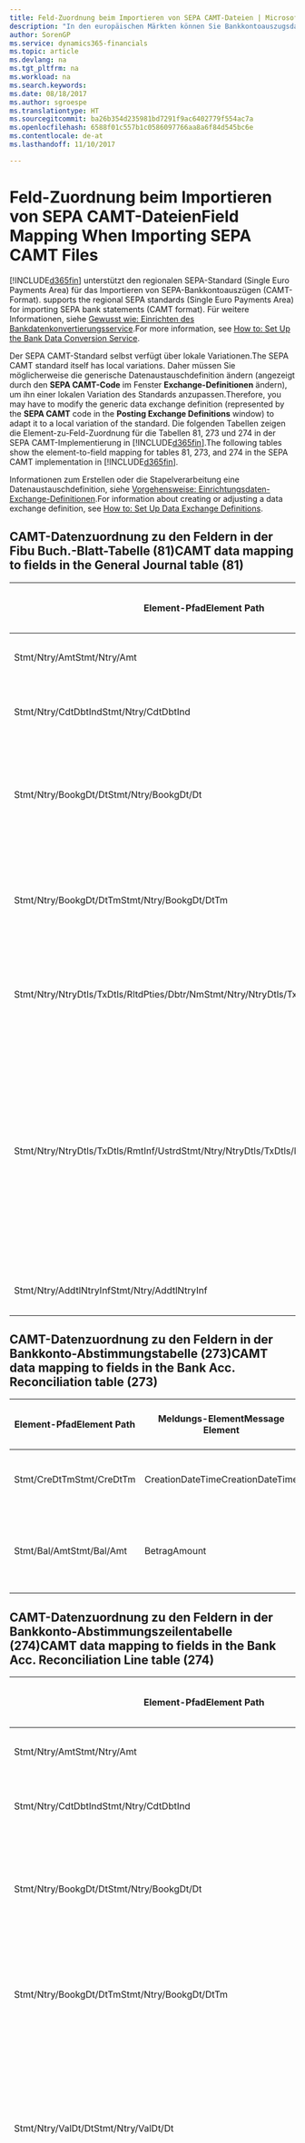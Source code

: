 ```yaml
---
title: Feld-Zuordnung beim Importieren von SEPA CAMT-Dateien | Microsoft Docs
description: "In den europäischen Märkten können Sie Bankkontoauszugsdateien in den regionalen SEPA-Standards  (einzelner Eurozahlungs-Bereich) importieren."
author: SorenGP
ms.service: dynamics365-financials
ms.topic: article
ms.devlang: na
ms.tgt_pltfrm: na
ms.workload: na
ms.search.keywords: 
ms.date: 08/18/2017
ms.author: sgroespe
ms.translationtype: HT
ms.sourcegitcommit: ba26b354d235981bd7291f9ac6402779f554ac7a
ms.openlocfilehash: 6588f01c557b1c0586097766aa8a6f84d545bc6e
ms.contentlocale: de-at
ms.lasthandoff: 11/10/2017

---
```

# <a name="field-mapping-when-importing-sepa-camt-files"></a><span data-ttu-id="29697-103">Feld-Zuordnung beim Importieren von SEPA CAMT-Dateien</span><span class="sxs-lookup"><span data-stu-id="29697-103">Field Mapping When Importing SEPA CAMT Files</span></span>
[!INCLUDE[d365fin](includes/d365fin_md.md)]<span data-ttu-id="29697-104"> unterstützt den regionalen SEPA-Standard (Single Euro Payments Area) für das Importieren von SEPA-Bankkontoauszügen (CAMT-Format).</span><span class="sxs-lookup"><span data-stu-id="29697-104"> supports the regional SEPA standards (Single Euro Payments Area) for importing SEPA bank statements (CAMT format).</span></span> <span data-ttu-id="29697-105">Für weitere Informationen, siehe [Gewusst wie: Einrichten des Bankdatenkonvertierungsservice](bank-how-setup-bank-data-conversion-service.md).</span><span class="sxs-lookup"><span data-stu-id="29697-105">For more information, see [How to: Set Up the Bank Data Conversion Service](bank-how-setup-bank-data-conversion-service.md).</span></span>  

 <span data-ttu-id="29697-106">Der SEPA CAMT-Standard selbst verfügt über lokale Variationen.</span><span class="sxs-lookup"><span data-stu-id="29697-106">The SEPA CAMT standard itself has local variations.</span></span> <span data-ttu-id="29697-107">Daher müssen Sie möglicherweise die generische Datenaustauschdefinition ändern (angezeigt durch den **SEPA CAMT-Code** im Fenster **Exchange-Definitionen** ändern), um ihn einer lokalen Variation des Standards anzupassen.</span><span class="sxs-lookup"><span data-stu-id="29697-107">Therefore, you may have to modify the generic data exchange definition (represented by the **SEPA CAMT** code in the **Posting Exchange Definitions** window) to adapt it to a local variation of the standard.</span></span> <span data-ttu-id="29697-108">Die folgenden Tabellen zeigen die Element-zu-Feld-Zuordnung für die Tabellen 81, 273 und 274 in der SEPA CAMT-Implementierung in [!INCLUDE[d365fin](includes/d365fin_md.md)].</span><span class="sxs-lookup"><span data-stu-id="29697-108">The following tables show the element-to-field mapping for tables 81, 273, and 274 in the SEPA CAMT implementation in [!INCLUDE[d365fin](includes/d365fin_md.md)].</span></span>  

 <span data-ttu-id="29697-109">Informationen zum Erstellen oder die Stapelverarbeitung eine Datenaustauschdefinition, siehe [Vorgehensweise: Einrichtungsdaten-Exchange-Definitionen](across-how-to-set-up-data-exchange-definitions.md).</span><span class="sxs-lookup"><span data-stu-id="29697-109">For information about creating or adjusting a data exchange definition, see [How to: Set Up Data Exchange Definitions](across-how-to-set-up-data-exchange-definitions.md).</span></span>  

## <a name="camt-data-mapping-to-fields-in-the-general-journal-table-81"></a><span data-ttu-id="29697-110">CAMT-Datenzuordnung zu den Feldern in der Fibu Buch.-Blatt-Tabelle (81)</span><span class="sxs-lookup"><span data-stu-id="29697-110">CAMT data mapping to fields in the General Journal table (81)</span></span>  

|<span data-ttu-id="29697-111">Element-Pfad</span><span class="sxs-lookup"><span data-stu-id="29697-111">Element Path</span></span>|<span data-ttu-id="29697-112">Meldungs-Element</span><span class="sxs-lookup"><span data-stu-id="29697-112">Message Element</span></span>|<span data-ttu-id="29697-113">Datentyp</span><span class="sxs-lookup"><span data-stu-id="29697-113">Data Type</span></span>|<span data-ttu-id="29697-114">Beschreibung</span><span class="sxs-lookup"><span data-stu-id="29697-114">Description</span></span>|<span data-ttu-id="29697-115">Kennzeichen mit negativem Zeichen</span><span class="sxs-lookup"><span data-stu-id="29697-115">Negative-Sign Identifier</span></span>|<span data-ttu-id="29697-116">Feldnr.</span><span class="sxs-lookup"><span data-stu-id="29697-116">Field No.</span></span>|<span data-ttu-id="29697-117">Feldname</span><span class="sxs-lookup"><span data-stu-id="29697-117">Field Name</span></span>|  
|------------------|---------------------|---------------|-----------------|-------------------------------|---------------|----------------|  
|<span data-ttu-id="29697-118">Stmt/Ntry/Amt</span><span class="sxs-lookup"><span data-stu-id="29697-118">Stmt/Ntry/Amt</span></span>|<span data-ttu-id="29697-119">Betrag</span><span class="sxs-lookup"><span data-stu-id="29697-119">Amount</span></span>|<span data-ttu-id="29697-120">Dezimal</span><span class="sxs-lookup"><span data-stu-id="29697-120">Decimal</span></span>|<span data-ttu-id="29697-121">Der Geldbetrag im Bargeldposten</span><span class="sxs-lookup"><span data-stu-id="29697-121">The amount of money in the cash entry</span></span>||<span data-ttu-id="29697-122">13</span><span class="sxs-lookup"><span data-stu-id="29697-122">13</span></span>|<span data-ttu-id="29697-123">Betrag</span><span class="sxs-lookup"><span data-stu-id="29697-123">Amount</span></span>|  
|<span data-ttu-id="29697-124">Stmt/Ntry/CdtDbtInd</span><span class="sxs-lookup"><span data-stu-id="29697-124">Stmt/Ntry/CdtDbtInd</span></span>|<span data-ttu-id="29697-125">CreditDebitIndicator</span><span class="sxs-lookup"><span data-stu-id="29697-125">CreditDebitIndicator</span></span>|<span data-ttu-id="29697-126">Text</span><span class="sxs-lookup"><span data-stu-id="29697-126">Text</span></span>|<span data-ttu-id="29697-127">Gibt an, ob der Posten ein Habenbetrag oder ein Sollposten ist</span><span class="sxs-lookup"><span data-stu-id="29697-127">Indicates whether the entry is a credit or a debit entry</span></span>|<span data-ttu-id="29697-128">DBIT</span><span class="sxs-lookup"><span data-stu-id="29697-128">DBIT</span></span>|<span data-ttu-id="29697-129">13</span><span class="sxs-lookup"><span data-stu-id="29697-129">13</span></span>|<span data-ttu-id="29697-130">Betrag</span><span class="sxs-lookup"><span data-stu-id="29697-130">Amount</span></span>|  
|<span data-ttu-id="29697-131">Stmt/Ntry/BookgDt/Dt</span><span class="sxs-lookup"><span data-stu-id="29697-131">Stmt/Ntry/BookgDt/Dt</span></span>|<span data-ttu-id="29697-132">Datum</span><span class="sxs-lookup"><span data-stu-id="29697-132">Date</span></span>|<span data-ttu-id="29697-133">Datum</span><span class="sxs-lookup"><span data-stu-id="29697-133">Date</span></span>|<span data-ttu-id="29697-134">Das Datum der Buchung eines Postens auf einem Konto oder in den Büchern des Buchhaltungsservices.</span><span class="sxs-lookup"><span data-stu-id="29697-134">The date when an entry is posted to an account on the account servicer's books</span></span>||<span data-ttu-id="29697-135">5</span><span class="sxs-lookup"><span data-stu-id="29697-135">5</span></span>|<span data-ttu-id="29697-136">Buchungsdatum</span><span class="sxs-lookup"><span data-stu-id="29697-136">Posting Date</span></span>|  
|<span data-ttu-id="29697-137">Stmt/Ntry/BookgDt/DtTm</span><span class="sxs-lookup"><span data-stu-id="29697-137">Stmt/Ntry/BookgDt/DtTm</span></span>|<span data-ttu-id="29697-138">DateTime</span><span class="sxs-lookup"><span data-stu-id="29697-138">DateTime</span></span>|<span data-ttu-id="29697-139">DateTime</span><span class="sxs-lookup"><span data-stu-id="29697-139">DateTime</span></span>|<span data-ttu-id="29697-140">Das Datum und die Uhrzeit der Buchung eines Postens auf einem Konto oder in den Büchern des Buchhaltungsservices.</span><span class="sxs-lookup"><span data-stu-id="29697-140">The date and time when an entry is posted to an account on the account servicer's books</span></span>||<span data-ttu-id="29697-141">5</span><span class="sxs-lookup"><span data-stu-id="29697-141">5</span></span>|<span data-ttu-id="29697-142">Buchungsdatum</span><span class="sxs-lookup"><span data-stu-id="29697-142">Posting Date</span></span>|  
|<span data-ttu-id="29697-143">Stmt/Ntry/NtryDtls/TxDtls/RltdPties/Dbtr/Nm</span><span class="sxs-lookup"><span data-stu-id="29697-143">Stmt/Ntry/NtryDtls/TxDtls/RltdPties/Dbtr/Nm</span></span>|<span data-ttu-id="29697-144">Name</span><span class="sxs-lookup"><span data-stu-id="29697-144">Name</span></span>|<span data-ttu-id="29697-145">Text</span><span class="sxs-lookup"><span data-stu-id="29697-145">Text</span></span>|<span data-ttu-id="29697-146">Der Name der Partei, die einen Geldbetrag an das (wesentlichen) schuldet können</span><span class="sxs-lookup"><span data-stu-id="29697-146">The name of the party that owes an amount of money to the (ultimate) creditor</span></span>||<span data-ttu-id="29697-147">1221</span><span class="sxs-lookup"><span data-stu-id="29697-147">1221</span></span>|<span data-ttu-id="29697-148">Informationen Zahlender</span><span class="sxs-lookup"><span data-stu-id="29697-148">Payer Information</span></span>|  
|<span data-ttu-id="29697-149">Stmt/Ntry/NtryDtls/TxDtls/RmtInf/Ustrd</span><span class="sxs-lookup"><span data-stu-id="29697-149">Stmt/Ntry/NtryDtls/TxDtls/RmtInf/Ustrd</span></span>|<span data-ttu-id="29697-150">Unstrukturiert</span><span class="sxs-lookup"><span data-stu-id="29697-150">Unstructured</span></span>|<span data-ttu-id="29697-151">Text</span><span class="sxs-lookup"><span data-stu-id="29697-151">Text</span></span>|<span data-ttu-id="29697-152">Informationen, die angegeben werden, um Abgleichen/Abstimmung eines Postens mit den Artikeln zu aktivieren, die die Zahlung abgleichen soll, wie etwa Handelsrechnungen in einem Debitorensystem, in unstrukturierter Form.</span><span class="sxs-lookup"><span data-stu-id="29697-152">Information supplied to enable the matching/reconciliation of an entry with the items that the payment is intended to settle, such as commercial invoices in an accounts-receivable system, in an unstructured form</span></span>||<span data-ttu-id="29697-153">8</span><span class="sxs-lookup"><span data-stu-id="29697-153">8</span></span>|<span data-ttu-id="29697-154">Beschreibung</span><span class="sxs-lookup"><span data-stu-id="29697-154">Description</span></span>|  
|<span data-ttu-id="29697-155">Stmt/Ntry/AddtlNtryInf</span><span class="sxs-lookup"><span data-stu-id="29697-155">Stmt/Ntry/AddtlNtryInf</span></span>|<span data-ttu-id="29697-156">ZusätzlicheEingabeInformationen</span><span class="sxs-lookup"><span data-stu-id="29697-156">AdditionalEntryInformation</span></span>|<span data-ttu-id="29697-157">Text</span><span class="sxs-lookup"><span data-stu-id="29697-157">Text</span></span>|<span data-ttu-id="29697-158">Zusätzliche Informationen zu der Eingabe</span><span class="sxs-lookup"><span data-stu-id="29697-158">Additional information about the entry</span></span>||<span data-ttu-id="29697-159">1222</span><span class="sxs-lookup"><span data-stu-id="29697-159">1222</span></span>|<span data-ttu-id="29697-160">Transaktionsinformationen</span><span class="sxs-lookup"><span data-stu-id="29697-160">Transaction Information</span></span>|  

## <a name="camt-data-mapping-to-fields-in-the-bank-acc-reconciliation-table-273"></a><span data-ttu-id="29697-161">CAMT-Datenzuordnung zu den Feldern in der Bankkonto-Abstimmungstabelle (273)</span><span class="sxs-lookup"><span data-stu-id="29697-161">CAMT data mapping to fields in the Bank Acc. Reconciliation table (273)</span></span>  

|<span data-ttu-id="29697-162">Element-Pfad</span><span class="sxs-lookup"><span data-stu-id="29697-162">Element Path</span></span>|<span data-ttu-id="29697-163">Meldungs-Element</span><span class="sxs-lookup"><span data-stu-id="29697-163">Message Element</span></span>|<span data-ttu-id="29697-164">Datentyp</span><span class="sxs-lookup"><span data-stu-id="29697-164">Data Type</span></span>|<span data-ttu-id="29697-165">Beschreibung</span><span class="sxs-lookup"><span data-stu-id="29697-165">Description</span></span>|<span data-ttu-id="29697-166">Kennzeichen mit negativem Zeichen</span><span class="sxs-lookup"><span data-stu-id="29697-166">Negative-Sign Identifier</span></span>|<span data-ttu-id="29697-167">Feldnr.</span><span class="sxs-lookup"><span data-stu-id="29697-167">Field No.</span></span>|<span data-ttu-id="29697-168">Feldname</span><span class="sxs-lookup"><span data-stu-id="29697-168">Field Name</span></span>|  
|------------------|---------------------|---------------|-----------------|-------------------------------|---------------|----------------|  
|<span data-ttu-id="29697-169">Stmt/CreDtTm</span><span class="sxs-lookup"><span data-stu-id="29697-169">Stmt/CreDtTm</span></span>|<span data-ttu-id="29697-170">CreationDateTime</span><span class="sxs-lookup"><span data-stu-id="29697-170">CreationDateTime</span></span>|<span data-ttu-id="29697-171">Datum</span><span class="sxs-lookup"><span data-stu-id="29697-171">Date</span></span>|<span data-ttu-id="29697-172">Das Datum und die Uhrzeit der Erstellung der Nachricht.</span><span class="sxs-lookup"><span data-stu-id="29697-172">The date and time when the message was created</span></span>||<span data-ttu-id="29697-173">3</span><span class="sxs-lookup"><span data-stu-id="29697-173">3</span></span>|<span data-ttu-id="29697-174">Auszugsdatum</span><span class="sxs-lookup"><span data-stu-id="29697-174">Statement Date</span></span>|  
|<span data-ttu-id="29697-175">Stmt/Bal/Amt</span><span class="sxs-lookup"><span data-stu-id="29697-175">Stmt/Bal/Amt</span></span>|<span data-ttu-id="29697-176">Betrag</span><span class="sxs-lookup"><span data-stu-id="29697-176">Amount</span></span>|<span data-ttu-id="29697-177">Dezimal</span><span class="sxs-lookup"><span data-stu-id="29697-177">Decimal</span></span>|<span data-ttu-id="29697-178">Der Betrag, der aus den Nettobeträgen für alle Soll- und Habenposten resultiert</span><span class="sxs-lookup"><span data-stu-id="29697-178">The amount resulting from the netted amounts for all debit and credit entries</span></span>||<span data-ttu-id="29697-179">4</span><span class="sxs-lookup"><span data-stu-id="29697-179">4</span></span>|<span data-ttu-id="29697-180">Auszug Schluss-Saldo</span><span class="sxs-lookup"><span data-stu-id="29697-180">Statement Ending Balance</span></span>|  

## <a name="camt-data-mapping-to-fields-in-the-bank-acc-reconciliation-line-table-274"></a><span data-ttu-id="29697-181">CAMT-Datenzuordnung zu den Feldern in der Bankkonto-Abstimmungszeilentabelle (274)</span><span class="sxs-lookup"><span data-stu-id="29697-181">CAMT data mapping to fields in the Bank Acc. Reconciliation Line table (274)</span></span>  

|<span data-ttu-id="29697-182">Element-Pfad</span><span class="sxs-lookup"><span data-stu-id="29697-182">Element Path</span></span>|<span data-ttu-id="29697-183">Meldungs-Element</span><span class="sxs-lookup"><span data-stu-id="29697-183">Message Element</span></span>|<span data-ttu-id="29697-184">Datentyp</span><span class="sxs-lookup"><span data-stu-id="29697-184">Data Type</span></span>|<span data-ttu-id="29697-185">Beschreibung</span><span class="sxs-lookup"><span data-stu-id="29697-185">Description</span></span>|<span data-ttu-id="29697-186">Kennzeichen mit negativem Zeichen</span><span class="sxs-lookup"><span data-stu-id="29697-186">Negative-Sign Identifier</span></span>|<span data-ttu-id="29697-187">Feldnr.</span><span class="sxs-lookup"><span data-stu-id="29697-187">Field No.</span></span>|<span data-ttu-id="29697-188">Feldname</span><span class="sxs-lookup"><span data-stu-id="29697-188">Field Name</span></span>|  
|------------------|---------------------|---------------|-----------------|-------------------------------|---------------|----------------|  
|<span data-ttu-id="29697-189">Stmt/Ntry/Amt</span><span class="sxs-lookup"><span data-stu-id="29697-189">Stmt/Ntry/Amt</span></span>|<span data-ttu-id="29697-190">Betrag</span><span class="sxs-lookup"><span data-stu-id="29697-190">Amount</span></span>|<span data-ttu-id="29697-191">Dezimal</span><span class="sxs-lookup"><span data-stu-id="29697-191">Decimal</span></span>|<span data-ttu-id="29697-192">Der Geldbetrag im Bargeldposten</span><span class="sxs-lookup"><span data-stu-id="29697-192">The amount of money in the cash entry</span></span>||<span data-ttu-id="29697-193">7</span><span class="sxs-lookup"><span data-stu-id="29697-193">7</span></span>|<span data-ttu-id="29697-194">Auszugsbetrag</span><span class="sxs-lookup"><span data-stu-id="29697-194">Statement Amount</span></span>|  
|<span data-ttu-id="29697-195">Stmt/Ntry/CdtDbtInd</span><span class="sxs-lookup"><span data-stu-id="29697-195">Stmt/Ntry/CdtDbtInd</span></span>|<span data-ttu-id="29697-196">CreditDebitIndicator</span><span class="sxs-lookup"><span data-stu-id="29697-196">CreditDebitIndicator</span></span>|<span data-ttu-id="29697-197">Text</span><span class="sxs-lookup"><span data-stu-id="29697-197">Text</span></span>|<span data-ttu-id="29697-198">Gibt an, ob der Posten ein Habenbetrag oder ein Sollposten ist</span><span class="sxs-lookup"><span data-stu-id="29697-198">Indicates whether the entry is a credit or a debit entry</span></span>|<span data-ttu-id="29697-199">DBIT</span><span class="sxs-lookup"><span data-stu-id="29697-199">DBIT</span></span>|<span data-ttu-id="29697-200">7</span><span class="sxs-lookup"><span data-stu-id="29697-200">7</span></span>|<span data-ttu-id="29697-201">Auszugsbetrag</span><span class="sxs-lookup"><span data-stu-id="29697-201">Statement Amount</span></span>|  
|<span data-ttu-id="29697-202">Stmt/Ntry/BookgDt/Dt</span><span class="sxs-lookup"><span data-stu-id="29697-202">Stmt/Ntry/BookgDt/Dt</span></span>|<span data-ttu-id="29697-203">Datum</span><span class="sxs-lookup"><span data-stu-id="29697-203">Date</span></span>|<span data-ttu-id="29697-204">Datum</span><span class="sxs-lookup"><span data-stu-id="29697-204">Date</span></span>|<span data-ttu-id="29697-205">Das Datum der Buchung eines Postens auf einem Konto oder in den Büchern des Buchhaltungsservices.</span><span class="sxs-lookup"><span data-stu-id="29697-205">The date when an entry is posted to an account on the account servicer's books</span></span>||<span data-ttu-id="29697-206">5</span><span class="sxs-lookup"><span data-stu-id="29697-206">5</span></span>|<span data-ttu-id="29697-207">Transaktionsdatum</span><span class="sxs-lookup"><span data-stu-id="29697-207">Transaction Date</span></span>|  
|<span data-ttu-id="29697-208">Stmt/Ntry/BookgDt/DtTm</span><span class="sxs-lookup"><span data-stu-id="29697-208">Stmt/Ntry/BookgDt/DtTm</span></span>|<span data-ttu-id="29697-209">DateTime</span><span class="sxs-lookup"><span data-stu-id="29697-209">DateTime</span></span>|<span data-ttu-id="29697-210">DateTime</span><span class="sxs-lookup"><span data-stu-id="29697-210">DateTime</span></span>|<span data-ttu-id="29697-211">Das Datum und die Uhrzeit der Buchung eines Postens auf einem Konto oder in den Büchern des Buchhaltungsservices.</span><span class="sxs-lookup"><span data-stu-id="29697-211">The date and time when an entry is posted to an account on the account servicer's books</span></span>||<span data-ttu-id="29697-212">5</span><span class="sxs-lookup"><span data-stu-id="29697-212">5</span></span>|<span data-ttu-id="29697-213">Transaktionsdatum</span><span class="sxs-lookup"><span data-stu-id="29697-213">Transaction Date</span></span>|  
|<span data-ttu-id="29697-214">Stmt/Ntry/ValDt/Dt</span><span class="sxs-lookup"><span data-stu-id="29697-214">Stmt/Ntry/ValDt/Dt</span></span>|<span data-ttu-id="29697-215">Datum</span><span class="sxs-lookup"><span data-stu-id="29697-215">Date</span></span>|<span data-ttu-id="29697-216">Datum</span><span class="sxs-lookup"><span data-stu-id="29697-216">Date</span></span>|<span data-ttu-id="29697-217">Das Datum, an dem Anlagen für den Kontobesitzer im Falle eines Habenpostens verfügbar sind oder oder im Falle eines Sollpostens nicht mehr verfügbar sind.</span><span class="sxs-lookup"><span data-stu-id="29697-217">The date when assets become available to the account owner in case of a credit entry, or cease to be available to the account owner in case of a debit entry</span></span>||<span data-ttu-id="29697-218">12</span><span class="sxs-lookup"><span data-stu-id="29697-218">12</span></span>|<span data-ttu-id="29697-219">Valutadatum</span><span class="sxs-lookup"><span data-stu-id="29697-219">Value Date</span></span>|  
|<span data-ttu-id="29697-220">Stmt/Ntry/ValDt/DtTm</span><span class="sxs-lookup"><span data-stu-id="29697-220">Stmt/Ntry/ValDt/DtTm</span></span>|<span data-ttu-id="29697-221">DateTime</span><span class="sxs-lookup"><span data-stu-id="29697-221">DateTime</span></span>|<span data-ttu-id="29697-222">DateTime</span><span class="sxs-lookup"><span data-stu-id="29697-222">DateTime</span></span>|<span data-ttu-id="29697-223">Das Datum und die Uhrzeit, wenn Anlagen für den Kontobesitzer im Falle eines Habenpostens verfügbar sind oder oder im Falle eines Sollpostens nicht mehr verfügbar sind.</span><span class="sxs-lookup"><span data-stu-id="29697-223">The date and time when assets become available to the account owner in case of a credit entry, or cease to be available to the account owner in case of a debit entry</span></span>||<span data-ttu-id="29697-224">12</span><span class="sxs-lookup"><span data-stu-id="29697-224">12</span></span>|<span data-ttu-id="29697-225">Valutadatum</span><span class="sxs-lookup"><span data-stu-id="29697-225">Value Date</span></span>|  
|<span data-ttu-id="29697-226">Stmt/Ntry/NtryDtls/TxDtls/RltdPties/Dbtr/Nm</span><span class="sxs-lookup"><span data-stu-id="29697-226">Stmt/Ntry/NtryDtls/TxDtls/RltdPties/Dbtr/Nm</span></span>|<span data-ttu-id="29697-227">Name</span><span class="sxs-lookup"><span data-stu-id="29697-227">Name</span></span>|<span data-ttu-id="29697-228">Text</span><span class="sxs-lookup"><span data-stu-id="29697-228">Text</span></span>|<span data-ttu-id="29697-229">Der Name der Partei, die einen Geldbetrag an das (wesentlichen) schuldet können</span><span class="sxs-lookup"><span data-stu-id="29697-229">The name of the party that owes an amount of money to the (ultimate) creditor</span></span>||<span data-ttu-id="29697-230">15</span><span class="sxs-lookup"><span data-stu-id="29697-230">15</span></span>|<span data-ttu-id="29697-231">Informationen Zahlender</span><span class="sxs-lookup"><span data-stu-id="29697-231">Payer Information</span></span>|  
|<span data-ttu-id="29697-232">Stmt/Ntry/NtryDtls/TxDtls/RmtInf/Ustrd</span><span class="sxs-lookup"><span data-stu-id="29697-232">Stmt/Ntry/NtryDtls/TxDtls/RmtInf/Ustrd</span></span>|<span data-ttu-id="29697-233">Unstrukturiert</span><span class="sxs-lookup"><span data-stu-id="29697-233">Unstructured</span></span>|<span data-ttu-id="29697-234">Text</span><span class="sxs-lookup"><span data-stu-id="29697-234">Text</span></span>|<span data-ttu-id="29697-235">Informationen, die angegeben werden, um Abgleichen/Abstimmung eines Postens mit den Artikeln zu aktivieren, die die Zahlung abgleichen soll, wie etwa Handelsrechnungen in einem Debitorensystem, in unstrukturierter Form.</span><span class="sxs-lookup"><span data-stu-id="29697-235">Information supplied to enable the matching/reconciliation of an entry with the items that the payment is intended to settle, such as commercial invoices in an accounts-receivable system, in an unstructured form</span></span>||<span data-ttu-id="29697-236">6</span><span class="sxs-lookup"><span data-stu-id="29697-236">6</span></span>|<span data-ttu-id="29697-237">Beschreibung</span><span class="sxs-lookup"><span data-stu-id="29697-237">Description</span></span>|  
|<span data-ttu-id="29697-238">Stmt/Ntry/AddtlNtryInf</span><span class="sxs-lookup"><span data-stu-id="29697-238">Stmt/Ntry/AddtlNtryInf</span></span>|<span data-ttu-id="29697-239">ZusätzlicheEingabeInformationen</span><span class="sxs-lookup"><span data-stu-id="29697-239">AdditionalEntryInformation</span></span>|<span data-ttu-id="29697-240">Text</span><span class="sxs-lookup"><span data-stu-id="29697-240">Text</span></span>|<span data-ttu-id="29697-241">Zusätzliche Informationen zu der Eingabe</span><span class="sxs-lookup"><span data-stu-id="29697-241">Additional information about the entry</span></span>||<span data-ttu-id="29697-242">16</span><span class="sxs-lookup"><span data-stu-id="29697-242">16</span></span>|<span data-ttu-id="29697-243">Transaktionsinformationen</span><span class="sxs-lookup"><span data-stu-id="29697-243">Transaction Information</span></span>|  

 <span data-ttu-id="29697-244">Elemente im **Ntry**-Knoten, die in [!INCLUDE[d365fin](includes/d365fin_md.md)] importiert, aber nicht mit einem Feld verknüpft werden, werden in der **Exch.Spaltendefinition buchen**-Tabelle gespeichert.</span><span class="sxs-lookup"><span data-stu-id="29697-244">Elements in the **Ntry** node that are imported into [!INCLUDE[d365fin](includes/d365fin_md.md)] but not mapped to any fields are stored in the **Posting Exch. Column Def** table.</span></span> <span data-ttu-id="29697-245">Benutzer können diese Elemente **Zahlungsabstimmungsbuch.-Blatt**, **Zahlungsausgleich** und **Bankkonto Abstimmen** Fenstern anzeigen, indem sie die **Details zur Bankauszugsposition** Aktion auswählen.</span><span class="sxs-lookup"><span data-stu-id="29697-245">Users can view these elements from the **Payment Reconciliation Journal**, **Payment Application**, and **Bank Acc. Reconciliation** windows by choosing the **Bank Statement Line Details** action.</span></span> <span data-ttu-id="29697-246">Weitere Informationen finden Sie unter [So gehts: Abstimmen von Zahlungen mithilfe der automatischen Anwendung](receivables-how-reconcile-payments-auto-application.md).</span><span class="sxs-lookup"><span data-stu-id="29697-246">For more information, see [How to: Reconcile Payments Using Automatic Application](receivables-how-reconcile-payments-auto-application.md).</span></span>  
## <a name="see-also"></a><span data-ttu-id="29697-247">Siehe auch</span><span class="sxs-lookup"><span data-stu-id="29697-247">See Also</span></span>  
[<span data-ttu-id="29697-248">Einrichten eines Datenaustauschs</span><span class="sxs-lookup"><span data-stu-id="29697-248">Setting Up Data Exchange</span></span>](across-set-up-data-exchange.md)  
[<span data-ttu-id="29697-249">Daten elektronisch austauschen</span><span class="sxs-lookup"><span data-stu-id="29697-249">Exchanging Data Electronically</span></span>](across-data-exchange.md)  
<span data-ttu-id="29697-250">[Gewusst wie: Einrichten des Bankdatenkonvertierungsservice](bank-how-setup-bank-data-conversion-service.md) </span><span class="sxs-lookup"><span data-stu-id="29697-250">[How to: Set Up the Bank Data Conversion Service](bank-how-setup-bank-data-conversion-service.md) </span></span>  
[<span data-ttu-id="29697-251">Gewusst wie: Verwenden von XML-Schemata zur Vorbereitung von Datenaustauschdefinitionen</span><span class="sxs-lookup"><span data-stu-id="29697-251">How to: Use XML Schemas to Prepare Data Exchange Definitions</span></span>](across-how-to-use-xml-schemas-to-prepare-data-exchange-definitions.md)  
[<span data-ttu-id="29697-252">Vorgehensweise: Abstimmen von Zahlungen mithilfe der automatischen Anwendung</span><span class="sxs-lookup"><span data-stu-id="29697-252">How to: Reconcile Payments Using Automatic Application</span></span>](receivables-how-reconcile-payments-auto-application.md)  

